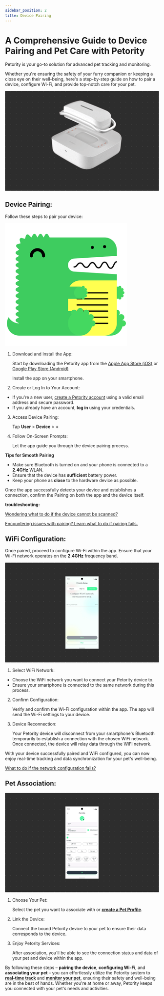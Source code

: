 ```yaml
---
sidebar_position: 2
title: Device Pairing
---
```


# A Comprehensive Guide to Device Pairing and Pet Care with Petority

Petority is your go-to solution for advanced pet tracking and monitoring. 

Whether you're ensuring the safety of your furry companion or keeping a close eye on their well-being, here's a step-by-step guide on how to pair a device, configure Wi-Fi, and provide top-notch care for your pet.

![pairing steps](/img/pair/Device-Pair.gif)

## Device Pairing:

Follow these steps to pair your device:

![step](/img/logo.svg)

1. Download and Install the App:

    Start by downloading the Petority app from the [Apple App Store (iOS)](/img/logo.svg) or [Google Play Store (Android)](/img/logo.svg)

    Install the app on your smartphone.
2. Create or Log In to Your Account:
+ If you're a new user, [create a Petority account](/docs/petority/accounts/signing-up) using a valid email address and secure password.
+ If you already have an account, **log in** using your credentials.
3. Access Device Pairing:

    Tap **User** > **Device** > **+**
4. Follow On-Screen Prompts:

    Let the app guide you through the device pairing process.


**Tips for Smooth Pairing**

+ Make sure Bluetooth is turned on and your phone is connected to a **2.4GHz** WLAN.
+ Ensure that the device has **sufficient** battery power.
+ Keep your phone as **close** to the hardware device as possible.

Once the app successfully detects your device and establishes a connection, confirm the Pairing on both the app and the device itself.

**troubleshooting:**

[Wondering what to do if the device cannot be scanned?](/docs/petority/troubleshooting/device-pairing)

[Encountering issues with pairing? Learn what to do if pairing fails.](/docs/petority/troubleshooting/device-pairing)
## WiFi Configuration:
Once paired, proceed to configure Wi-Fi within the app. Ensure that your Wi-Fi network operates on the **2.4GHz** frequency band.

![Wifi](/img/pair/wifi.gif)

1. Select WiFi Network:
+ Choose the WiFi network you want to connect your Petority device to.
+ Ensure your smartphone is connected to the same network during this process.
2. Confirm Configuration:

    Verify and confirm the Wi-Fi configuration within the app. The app will send the Wi-Fi settings to your device.
3. Device Reconnection:

    Your Petority device will disconnect from your smartphone's Bluetooth temporarily to establish a connection with the chosen WiFi network. Once connected, the device will relay data through the WiFi network.

With your device successfully paired and WiFi configured, you can now enjoy real-time tracking and data synchronization for your pet's well-being.

[What to do if the network configuration fails?](/docs/petority/troubleshooting/network-failed)

## Pet Association:
![choose pet](/img/pair/Add-Pet.gif)

1. Choose Your Pet:

    Select the pet you want to associate with or **[create a Pet Profile](/docs/petority/pets/create)**.

2. Link the Device:

    Connect the bound Petority device to your pet to ensure their data corresponds to the device.
    
3. Enjoy Petority Services:

    After association, you'll be able to see the connection status and data of your pet and device within the app.

By following these steps – **pairing the device**, **configuring Wi-Fi**, and **associating your pet** – you can effortlessly utilize the Petority system to **[real-time track](/docs/petority/features/live-tracking)** and **[monitor your pet](/docs/petority/features/health-monitoring)**, ensuring their safety and well-being are in the best of hands. Whether you're at home or away, Petority keeps you connected with your pet's needs and activities.
